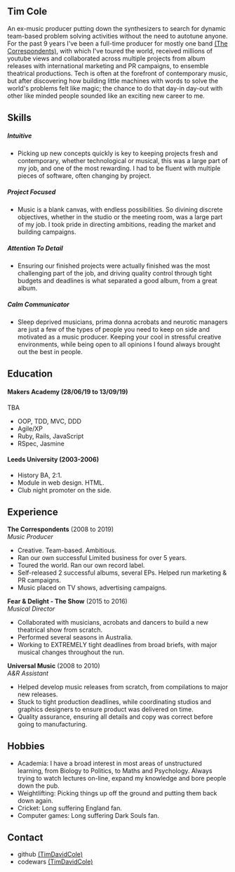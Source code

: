 ## Tim Cole

An ex-music producer putting down the synthesizers to search for dynamic team-based problem solving activities without the need to autotune anyone. For the past 9 years I've been a full-time producer for mostly one band [(The Correspondents)](https://www.thecorrespondents.co.uk/), with which I've toured the world, received millions of youtube views and collaborated across multiple projects from album releases with international marketing and PR campaigns, to ensemble theatrical productions. Tech is often at the forefront of contemporary music, but after discovering how building little machines with words to solve the world's problems felt like magic; the chance to do that day-in day-out with other like minded people sounded like an exciting new career to me.

## Skills

##### Intuitive
- Picking up new concepts quickly is key to keeping projects fresh and contemporary, whether technological or musical, this was a large part of my job, and one of the most rewarding.  I had to be fluent with multiple pieces of software, often changing by project.

##### Project Focused
- Music is a blank canvas, with endless possibilities. So divining discrete objectives, whether in the studio or the meeting room, was a large part of my job.  I took pride in directing ambitions, reading the market and building campaigns.

##### Attention To Detail
- Ensuring our finished projects were actually finished was the most challenging part of the job, and driving quality control through tight budgets and deadlines is what separated a good album, from a great album.

##### Calm Communicator
- Sleep deprived musicians, prima donna acrobats and neurotic managers are just a few of the types of people you need to keep on side and motivated as a music producer.  Keeping your cool in stressful creative environments, while being open to all opinions I found always brought out the best in people. 

## Education

#### Makers Academy (28/06/19 to 13/09/19)
TBA
- OOP, TDD, MVC, DDD
- Agile/XP
- Ruby, Rails, JavaScript
- RSpec, Jasmine

#### Leeds University (2003-2006)

- History BA, 2:1.
- Module in web design. HTML.
- Club night promoter on the side.

## Experience

**The Correspondents** (2008 to 2019)    
*Music Producer*  
- Creative. Team-based. Ambitious.
- Ran our own successful Limited business for over 5 years.
- Toured the world.  Ran our own record label.
- Self-released 2 successful albums, several EPs. Helped run marketing & PR campaigns.
- Music placed on TV shows, advertising campaigns.

**Fear & Delight - The Show** (2015 to 2016)   
*Musical Director*  
- Collaborated with musicians, acrobats and dancers to build a new theatrical show from scratch.
- Performed several seasons in Australia.
- Working to EXTREMELY tight deadlines from broad briefs, with major musical changes throughout the run.

**Universal Music** (2008 to 2010)   
*A&R Assistant*  
- Helped develop music releases from scratch, from compilations to major new releases.
- Stuck to tight production deadlines, while coordinating studios and graphics designers to ensure product was delivered on time.
- Quality assurance, ensuring all details and copy was correct before going to manufacturing.

## Hobbies

- Academia: I have a broad interest in most areas of unstructured learning, from Biology to Politics, to Maths and Psychology.  Always trying to watch lectures on-line, expand my knowledge and bore people down the pub.
- Weightlifting: Picking things up off the ground and putting them back down again.
- Cricket: Long suffering England fan.
- Computer games: Long suffering Dark Souls fan.

## Contact

- github [(TimDavidCole)](https://github.com/Timdavidcole)
- codewars [(TimDavidCole)](https://www.codewars.com/users/Timdavidcole)


